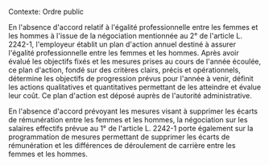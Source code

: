Contexte: Ordre public

En l'absence d'accord relatif à l'égalité professionnelle entre les femmes et les hommes à l'issue de la négociation mentionnée au 2° de l'article L. 2242-1, l'employeur établit un plan d'action annuel destiné à assurer l'égalité professionnelle entre les femmes et les hommes. Après avoir évalué les objectifs fixés et les mesures prises au cours de l'année écoulée, ce plan d'action, fondé sur des critères clairs, précis et opérationnels, détermine les objectifs de progression prévus pour l'année à venir, définit les actions qualitatives et quantitatives permettant de les atteindre et évalue leur coût. Ce plan d'action est déposé auprès de l'autorité administrative.

En l'absence d'accord prévoyant les mesures visant à supprimer les écarts de rémunération entre les femmes et les hommes, la négociation sur les salaires effectifs prévue au 1° de l'article L. 2242-1 porte également sur la programmation de mesures permettant de supprimer les écarts de rémunération et les différences de déroulement de carrière entre les femmes et les hommes.